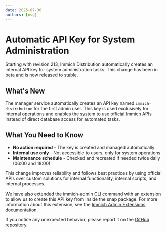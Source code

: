 ```yaml
---
date: 2025-07-30
authors: [nsg]
---
```


# Automatic API Key for System Administration

Starting with revision 213, Immich Distribution automatically creates an internal API key for system administration tasks. This change has been in beta and is now released to stable.

## What's New

The manager service automatically creates an API key named `immich-distribution` for the first admin user. This key is used exclusively for internal operations and enables the system to use official Immich APIs instead of direct database access for automated tasks.

## What You Need to Know

- **No action required** - The key is created and managed automatically
- **Internal use only** - Not accessible to users, only for system operations
- **Maintenance schedule** - Checked and recreated if needed twice daily (06:00 and 18:00)

This change improves reliability and follows best practices by using official APIs over custom solutions for internal functionality, internal scripts, and internal processes.

We have also extended the immich-admin CLI command with an extension to allow us to create this API key from inside the snap package. For more information about this extension, see the [Immich Admin Extensions](/configuration/cli-administration/) documentation.

If you notice any unexpected behavior, please report it on the [GitHub repository](https://github.com/nsg/immich-distribution/issues).
